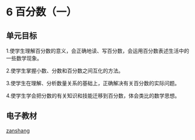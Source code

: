 # 6 百分数（一）

## 单元目标

1.使学生理解百分数的意义，会正确地读、写百分数，会运用百分数表述生活中的一些数学现象。

2.使学生掌握小数、分数和百分数之间互化的方法。

3.使学生在理解、分析数量关系的基础上，正确解决有关百分数的实际问题。

4.使学生学会把分数的有关知识和技能迁移到百分数，体会类比的数学思想。


## 电子教材

<Ebook grade="xxsx6a" :pages="82" :paged="95" ></Ebook>

[zanshang](../res/zanshang.md ':include')